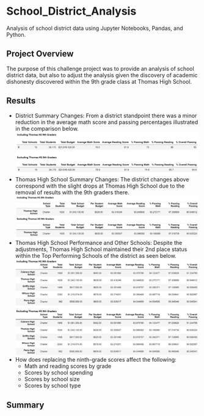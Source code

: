 # School_District_Analysis
Analysis of school district data using Jupyter Notebooks, Pandas, and Python.

## Project Overview
The purpose of this challenge project was to provide an analysis of school district data, but also to adjust the analysis given the discovery of academic dishonesty discovered within the 9th grade class at Thomas High School. 

## Results
- District Summary Changes: From a district standpoint there was a minor reduction in the average math score and passing percentages illustrated in the comparison below.
![District Summary Comparison](/Resources/District_Summary_Comparison.png "District Summary Comparison")
- Thomas High School Summary Changes: The district changes above correspond with the slight drops at Thomas High School due to the removal of results with the 9th graders there.
![School Summary Comparison](/Resources/School_Summary_Comparison.png "School Summary Comparison")
- Thomas High School Performance and Other Schools: Despite the adjustments, Thomas High School maintained their 2nd place status within the Top Performing Schools of the district as seen below.
![Top Schools Comparison](/Resources/Top_Schools_Comparison.png "Top Schools Comparison")
- How does replacing the ninth-grade scores affect the following:
  - Math and reading scores by grade
  - Scores by school spending
  - Scores by school size
  - Scores by school type

## Summary
